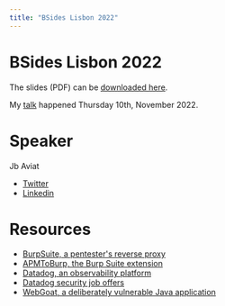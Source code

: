 ```yaml
---
title: "BSides Lisbon 2022"
---
```


# BSides Lisbon 2022

The slides (PDF) can be [downloaded here](<resources/Pentesting on steroids using performance monitoring.pdf>).

My [talk](https://bsidessf2022.sched.com/event/rjrC/xss-mitigation-the-state-of-the-art) happened Thursday 10th, November 2022.

# Speaker

Jb Aviat
 - [Twitter](https://twitter.com/JbAviat)
 - [Linkedin](https://www.linkedin.com/in/jeanbaptisteaviat/)

# Resources

- [BurpSuite, a pentester's reverse proxy](https://portswigger.net/burp/)
- [APMToBurp, the Burp Suite extension](https://github.com/aviat/APMToBurp)
- [Datadog, an observability platform](https://www.datadoghq.com/)
- [Datadog security job offers](https://securitylabs.datadoghq.com/#work-with-us)
- [WebGoat, a deliberately vulnerable Java application](https://github.com/WebGoat/WebGoat)